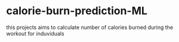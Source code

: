 # calorie-burn-prediction-ML
this projects aims to calculate number of calories burned during the workout for induviduals 
